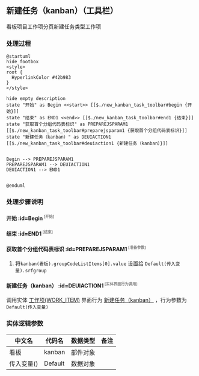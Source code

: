 ## 新建任务（kanban）（工具栏） <!-- {docsify-ignore-all} -->

   看板项目工作项分页新建任务类型工作项

### 处理过程

```plantuml
@startuml
hide footbox
<style>
root {
  HyperlinkColor #42b983
}
</style>

hide empty description
state "开始" as Begin <<start>> [[$./new_kanban_task_toolbar#begin {开始}]]
state "结束" as END1 <<end>> [[$./new_kanban_task_toolbar#end1 {结束}]]
state "获取首个分组代码表标识" as PREPAREJSPARAM1  [[$./new_kanban_task_toolbar#preparejsparam1 {获取首个分组代码表标识}]]
state "新建任务（kanban）" as DEUIACTION1  [[$./new_kanban_task_toolbar#deuiaction1 {新建任务（kanban）}]]


Begin --> PREPAREJSPARAM1
PREPAREJSPARAM1 --> DEUIACTION1
DEUIACTION1 --> END1


@enduml
```


### 处理步骤说明

#### 开始 :id=Begin<sup class="footnote-symbol"> <font color=gray size=1>[开始]</font></sup>




#### 结束 :id=END1<sup class="footnote-symbol"> <font color=gray size=1>[结束]</font></sup>




#### 获取首个分组代码表标识 :id=PREPAREJSPARAM1<sup class="footnote-symbol"> <font color=gray size=1>[准备参数]</font></sup>



1. 将`kanban(看板).groupCodeListItems[0].value` 设置给  `Default(传入变量).srfgroup`

#### 新建任务（kanban） :id=DEUIACTION1<sup class="footnote-symbol"> <font color=gray size=1>[实体界面行为调用]</font></sup>



调用实体 [工作项(WORK_ITEM)](module/ProjMgmt/work_item.md) 界面行为 [新建任务（kanban）](module/ProjMgmt/work_item#界面行为) ，行为参数为`Default(传入变量)`



### 实体逻辑参数

|    中文名   |    代码名    |  数据类型      |备注 |
| --------| --------| --------  | --------   |
|看板|kanban|部件对象||
|传入变量(<i class="fa fa-check"/></i>)|Default|数据对象||
